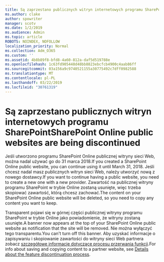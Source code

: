 ```yaml
---
title: Są zaprzestano publicznych witryn internetowych programu SharePoint
ms.author: clake
author: spowriter
manager: scotv
ms.date: 1/2/2019
ms.audience: Admin
ms.topic: article
ROBOTS: NOINDEX, NOFOLLOW
localization_priority: Normal
ms.collection: Adm_O365
ms.custom: ''
ms.assetid: 4b8b89f8-bfd8-4a60-812a-daf5d519788e
ms.openlocfilehash: 1c63fd905448d48bb8823ebcfcb4900c4aab86ff
ms.sourcegitcommit: 03a156a9c9740521155a30775492c7dff0982588
ms.translationtype: MT
ms.contentlocale: pl-PL
ms.lasthandoff: 03/22/2019
ms.locfileid: "30761319"
---
```

# <a name="sharepoint-online-public-websites-are-being-discontinued"></a><span data-ttu-id="37ef8-102">Są zaprzestano publicznych witryn internetowych programu SharePoint</span><span class="sxs-lookup"><span data-stu-id="37ef8-102">SharePoint Online public websites are being discontinued</span></span>

<span data-ttu-id="37ef8-103">Jeśli utworzono programu SharePoint Online publicznej witryny sieci Web, można nadal używać go do 31 marca 2018.</span><span class="sxs-lookup"><span data-stu-id="37ef8-103">If you created a SharePoint Online public website, you can continue using it until March 31, 2018.</span></span> <span data-ttu-id="37ef8-104">Jeśli chcesz nadal masz publicznych witryn sieci Web, należy utworzyć nową z nowego dostawcy.</span><span class="sxs-lookup"><span data-stu-id="37ef8-104">If you want to continue having a public website, you need to create a new one with a new provider.</span></span> <span data-ttu-id="37ef8-105">Zawartość na publicznej witryny programu SharePoint w trybie Online zostaną usunięte, więc trzeba skopiować zawartość, którą chcesz zachować.</span><span class="sxs-lookup"><span data-stu-id="37ef8-105">The content on your SharePoint Online public website will be deleted, so you need to copy any content you want to keep.</span></span>
  
<span data-ttu-id="37ef8-106">Transparent pojawi się w górnej części publicznej witryny programu SharePoint w trybie Online jako powiadomienie, że witryny zostaną usunięte.</span><span class="sxs-lookup"><span data-stu-id="37ef8-106">A banner now appears at the top of your SharePoint Online public website as notification that the site will be removed.</span></span> <span data-ttu-id="37ef8-107">Nie można wyłączyć tego transparentu.</span><span class="sxs-lookup"><span data-stu-id="37ef8-107">You can't turn off this banner.</span></span> <span data-ttu-id="37ef8-108">Aby uzyskać informacje o zapisywaniu i skopiowanie zawartości do witryny sieci Web partnera zobacz [szczegółowe informacje dotyczące procesu przerwania funkcji](https://go.microsoft.com/fwlink/?linkid=866980).</span><span class="sxs-lookup"><span data-stu-id="37ef8-108">For info about saving and copying content to a partner website, see [Details about the feature discontinuation process](https://go.microsoft.com/fwlink/?linkid=866980).</span></span> 
  

